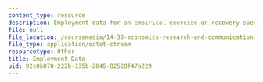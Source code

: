 ```yaml
---
content_type: resource
description: Employment data for an empirical exercise on recovery spending.
file: null
file_location: /coursemedia/14-33-economics-research-and-communication-spring-2012/92c0b870222b135b204582528f47b229_employment.dta
file_type: application/octet-stream
resourcetype: Other
title: Employment Data
uid: 92c0b870-222b-135b-2045-82528f47b229
---
```

